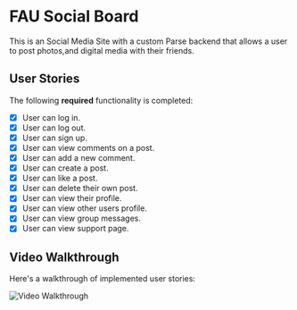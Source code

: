 # FAU Social Board

This is an Social Media Site with a custom Parse backend that allows a user to post photos,and digital media with their friends.

## User Stories

The following **required** functionality is completed:

- [x] User can log in.
- [x] User can log out.
- [x] User can sign up.
- [x] User can view comments on a post.
- [x] User can add a new comment.
- [x] User can create a post.
- [x] User can like a post.
- [x] User can delete their own post.
- [x] User can view their profile.
- [x] User can view other users profile.
- [x] User can view group messages.
- [x] User can view support page.

## Video Walkthrough

Here's a walkthrough of implemented user stories:

<img src='' title='Video Walkthrough' width='' alt='Video Walkthrough' />


